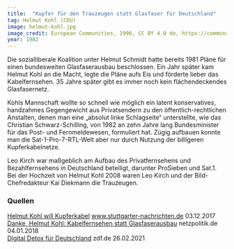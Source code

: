 ```yaml
---
title:  "Kupfer für den Trauzeugen statt Glasfaser für Deutschland"
tag: Helmut Kohl (CDU)
image: helmut-kohl.jpg
image_credit: European Communities, 1996, CC BY 4.0 de, https://commons.wikimedia.org/wiki/File:Helmut_Kohl_(1996)_cropped_(2).jpg
year: 1982
---
```


Die sozialliberale Koalition unter Helmut Schmidt hatte bereits 1981 Pläne für einen bundesweiten Glasfaserausbau
beschlossen. Ein Jahr später kam Helmut Kohl an die Macht, legte die Pläne aufs Eis und förderte lieber das
Kabelfernsehen. 35 Jahre später gibt es immer noch kein flächendeckendes Glasfasernetz.

Kohls Mannschaft wollte so schnell wie möglich ein latent konservatives, handzahmes Gegengewicht aus Privatsendern zu
den öffentlich-rechtlichen Anstalten, denen man eine „absolut linke Schlagseite“ unterstellte, wie das
Christian Schwarz-Schilling, von 1982 an zehn Jahre lang Bundesminister für das Post- und Fernmeldewesen,
formuliert hat. Zügig aufbauen konnte man die Sat-1-Pro-7-RTL-Welt aber nur durch Nutzung der billigeren Kupferkabelnetze.

Leo Kirch war maßgeblich am Aufbau des Privatfernsehens und Bezahlfernsehens in Deutschland beteiligt,
darunter ProSieben und Sat.1.
Bei der Hochzeit von Helmut Kohl 2008 waren Leo Kirch und der Bild-Chefredakteur Kai Diekmann die Trauzeugen.

<!--more-->

### Quellen

[Helmut Kohl will Kupferkabel][sn] www.stuttgarter-nachrichten.de 03.12.2017  
[Danke, Helmut Kohl: Kabelfernsehen statt Glasfaserausbau][netzpolitik] netzpolitik.de 04.01.2018  
[Digital Detox für Deutschland][zdfmagazin] zdf.de 26.02.2021  

[sn]: https://www.stuttgarter-nachrichten.de/inhalt.zdf-magazin-royale-jan-boehmermann-hasst-kupferkabel.3dff7b77-e6fa-40e5-a753-2e501c33dafc.html
[netzpolitik]: https://netzpolitik.org/2018/danke-helmut-kohl-kabelfernsehen-statt-glasfaserausbau/
[zdfmagazin]: https://www.zdf.de/comedy/zdf-magazin-royale/zdf-magazin-royale-vom-26-februar-2021-100.html
